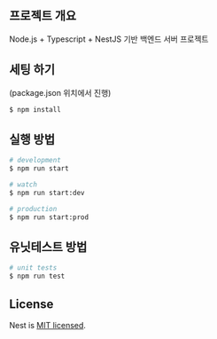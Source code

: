 ## 프로젝트 개요

Node.js + Typescript + NestJS 기반 백엔드 서버 프로젝트

## 세팅 하기 

(package.json 위치에서 진행)

```bash
$ npm install
```

## 실행 방법

```bash
# development
$ npm run start

# watch
$ npm run start:dev

# production
$ npm run start:prod
```

## 유닛테스트 방법

```bash
# unit tests
$ npm run test
```

## License

  Nest is [MIT licensed](https://github.com/nestjs/nest/blob/master/LICENSE).

